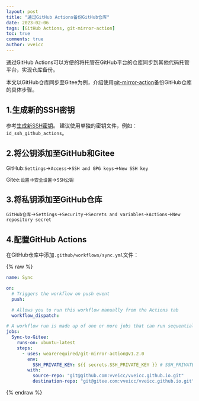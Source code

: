 ```yaml
---
layout: post
title: "通过GitHub Actions备份GitHub仓库"
date: 2023-02-06
tags: [GitHub Actions, git-mirror-action]
toc: true
comments: true
author: vveicc
---
```


通过GitHub Actions可以方便的将托管在GitHub平台的仓库同步到其他代码托管平台，实现仓库备份。

本文以GitHub仓库同步至Gitee为例，介绍使用[git-mirror-action](https://github.com/wearerequired/git-mirror-action)备份GitHub仓库的具体步骤。

<!-- more -->

## 1.生成新的SSH密钥

参考[生成新SSH密钥](https://docs.github.com/zh/authentication/connecting-to-github-with-ssh/generating-a-new-ssh-key-and-adding-it-to-the-ssh-agent#%E7%94%9F%E6%88%90%E6%96%B0-ssh-%E5%AF%86%E9%92%A5)。
建议使用单独的密钥文件，例如：`id_ssh_github_actions`。

## 2.将公钥添加至GitHub和Gitee

GitHub:`Settings`->`Access`->`SSH and GPG keys`->`New SSH key`

Gitee:`设置`->`安全设置`->`SSH公钥`

## 3.将私钥添加至GitHub仓库

`GitHub仓库`->`Settings`->`Security`->`Secrets and variables`->`Actions`->`New repository secret`

## 4.配置GitHub Actions

在GitHub仓库中添加`.github/workflows/sync.yml`文件：

{% raw %}
```yaml
name: Sync

on:
  # Triggers the workflow on push event
  push:

  # Allows you to run this workflow manually from the Actions tab
  workflow_dispatch:

# A workflow run is made up of one or more jobs that can run sequentially or in parallel
jobs:
  Sync-to-Gitee:
    runs-on: ubuntu-latest
    steps:
      - uses: wearerequired/git-mirror-action@v1.2.0
        env:
          SSH_PRIVATE_KEY: ${{ secrets.SSH_PRIVATE_KEY }} # SSH_PRIVATE_KEY是将私钥添加至GitHub仓库时设置的名称
        with:
          source-repo: "git@github.com:vveicc/vveicc.github.io.git"     # 源仓库SSH URL
          destination-repo: "git@gitee.com:vveicc/vveicc.github.io.git" # 目标仓库SSH URL
```
{% endraw %}
